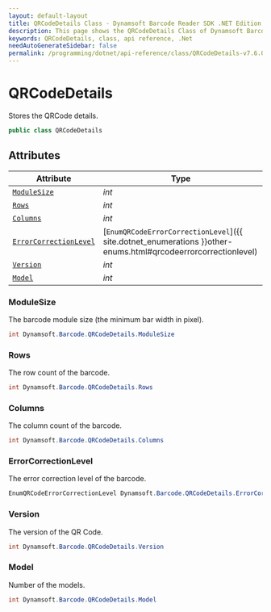 ```yaml
---
layout: default-layout
title: QRCodeDetails Class - Dynamsoft Barcode Reader SDK .NET Edition API Reference
description: This page shows the QRCodeDetails Class of Dynamsoft Barcode Reader SDK .NET Edition.
keywords: QRCodeDetails, class, api reference, .Net
needAutoGenerateSidebar: false
permalink: /programming/dotnet/api-reference/class/QRCodeDetails-v7.6.0.html
---
```



# QRCodeDetails
Stores the QRCode details.  


```csharp
public class QRCodeDetails
```  

## Attributes
  
| Attribute | Type |
|---------- | ---- |
| [`ModuleSize`](#modulesize) | *int* |
| [`Rows`](#rows) | *int* |
| [`Columns`](#columns) | *int* |
| [`ErrorCorrectionLevel`](#errorcorrectionlevel) | [`EnumQRCodeErrorCorrectionLevel`]({{ site.dotnet_enumerations }}other-enums.html#qrcodeerrorcorrectionlevel) |
| [`Version`](#version) | *int* |
| [`Model`](#model) | *int* |


### ModuleSize
The barcode module size (the minimum bar width in pixel).  

```csharp
int Dynamsoft.Barcode.QRCodeDetails.ModuleSize
```

### Rows
The row count of the barcode.  

```csharp
int Dynamsoft.Barcode.QRCodeDetails.Rows
```

### Columns
The column count of the barcode. 

```csharp
int Dynamsoft.Barcode.QRCodeDetails.Columns
```

### ErrorCorrectionLevel
The error correction level of the barcode.  

```csharp
EnumQRCodeErrorCorrectionLevel Dynamsoft.Barcode.QRCodeDetails.ErrorCorrectionLevel
```

### Version
The version of the QR Code.

```csharp
int Dynamsoft.Barcode.QRCodeDetails.Version
```

### Model
Number of the models.

```csharp
int Dynamsoft.Barcode.QRCodeDetails.Model
```
